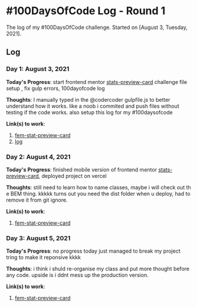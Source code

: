 # #100DaysOfCode Log - Round 1 

The log of my #100DaysOfCode challenge. Started on [August 3, Tuesday, 2021].

## Log

<!-- ### R1D1  -->

### Day 1: August 3, 2021

**Today's Progress**: start frontend mentor [stats-preview-card](https://www.frontendmentor.io/challenges/stats-preview-card-component-8JqbgoU62) challenge file setup , fix gulp errors, 100dayofcode log

**Thoughts**: I manually typed in the @codercoder gulpfile.js to better understand how it works. like a noob i commited and push files without testing if the code works. also setup this log for my #100daysofcode

**Link(s) to work**:
1. [fem-stat-preview-card](https://github.com/ZibusisoConrad/fem-stats-preview-card)
2. [log](https://github.com/ZibusisoConrad/100-days-of-code)

### Day 2: August 4, 2021

**Today's Progress**: finished mobile version of frontend mentor [stats-preview-card](https://www.frontendmentor.io/challenges/stats-preview-card-component-8JqbgoU62), deployed project on vercel

**Thoughts**: still need to learn how to name classes, maybe i will check out th e BEM thing. kkkkk turns out you need the dist folder when u deploy, had to remove it from git ignore.

**Link(s) to work**:
1. [fem-stat-preview-card](https://fem-stats-preview-card-delta.vercel.app/)

### Day 3: August 5, 2021

**Today's Progress**: no progress today just managed to break my project tring to make it reponsive kkkk

**Thoughts**: i think i shuld re-organise my class and put more thought before any code. upside is i ddnt mess up the production version.

**Link(s) to work**:
1. [fem-stat-preview-card](https://fem-stats-preview-card-delta.vercel.app/)
<!-- ### Day 0: February 30, 2016 (Example 2)
##### (delete me or comment me out)

**Today's Progress**: Fixed CSS, worked on canvas functionality for the app.

**Thoughts**: I really struggled with CSS, but, overall, I feel like I am slowly getting better at it. Canvas is still new for me, but I managed to figure out some basic functionality.

**Link(s) to work**: [Calculator App](http://www.example.com) -->
